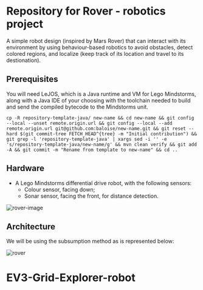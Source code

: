 # Repository for Rover - robotics project
A simple robot design (inspired by Mars Rover) that can interact with its environment by using behaviour-based robotics to avoid obstacles, detect colored regions, and localize (keep track of its location and travel to its destionation).

## Prerequisites

You will need LeJOS, which is a Java runtime and VM for Lego Mindstorms, along with a Java IDE of your choosing with the toolchain needed to build and send the compiled bytecode to the Mindstorms unit.

```
cp -R repository-template-java/ new-name && cd new-name && git config --local --unset remote.origin.url && git config --local --add remote.origin.url git@github.com:baloise/new-name.git && git reset --hard $(git commit-tree FETCH_HEAD^{tree} -m "Initial contribution") &&  git grep -l 'repository-template-java' | xargs sed -i '' -e 's/repository-template-java/new-name/g' && mvn clean verify && git add -A && git commit -m "Rename from template to new-name" && cd ..
```


## Hardware
- A Lego Mindstorms differential drive robot, with the following sensors:
    - Colour sensor, facing down;
    - Sonar sensor, facing the front, for distance detection.
 
![rover-image](https://user-images.githubusercontent.com/63178523/163710948-11988101-8630-400d-9630-e76169c56942.jpg)

## Architecture
We will be using the subsumption method as is represented below:

![rover](https://user-images.githubusercontent.com/63178523/163710869-094923de-f8ba-41d0-8d8d-5499ea60a2ff.png)

# EV3-Grid-Explorer-robot
